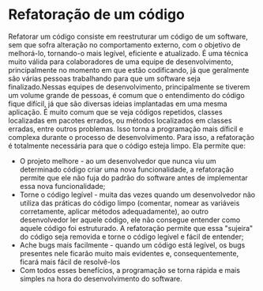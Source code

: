 # Refatoração de um código

Refatorar um código consiste em reestruturar um código de um software, sem que sofra alteração no comportamento externo, com o objetivo de melhorá-lo, tornando-o mais legível, eficiente e atualizado.
É uma técnica muito válida para colaboradores de uma equipe de desenvolvimento, principalmente no momento em que estão codificando, já que geralmente são várias pessoas trabalhando para que um software seja finalizado.Nessas equipes de desenvolvimento, principalmente se tiverem um volume grande de pessoas, é comum que o entendimento do código fique difícil, já que são diversas ideias implantadas em uma mesma aplicação.
É muito comum que se veja códigos repetidos, classes localizadas em pacotes errados, ou métodos localizados em classes erradas, entre outros problemas. Isso torna a programação mais díficil e complexa durante o processo de desenvolvimento.
Para isso, a refatoração é totalmente necessária para que o código esteja limpo.
Ela permite que:

- O projeto melhore - ao um desenvolvedor que nunca viu um determinado código criar uma nova funcionalidade, a refatoração permite que ele não fuja do padrão do software antes de implementar essa nova funcionalidade;
- Torne o código legível - muita das vezes quando um desenvolvedor não utiliza das práticas do código limpo (comentar, nomear as variáveis corretamente, aplicar métodos adequadamente), ao outro desenvolvedor ler aquele código, ele não consegue entender como aquele código foi estruturado. A refatoração permite que essa "sujeira" do código seja removida e torne o código legível e fácil de entender;
- Ache bugs mais facilmente - quando um código está legível, os bugs presentes nele ficarão muito mais evidentes e, consequentemente, ficará mais fácil de resolvê-los
- Com todos esses benefícios, a programação se torna rápida e mais simples na hora do desenvolvimento do software.
